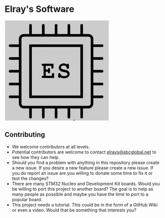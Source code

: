 # Elray's Software
![logo](Images/ElraysSoftware-Logo.png)

## Contributing
- We welcome contributors at all levels.
- Potential contributors are welcome to contact elrays@sbcglobal.net to see how they can help.
- Should you find a problem with anything in this repository please create a new issue. If you desire a new feature please create a new issue. If you do report an issue are you willing to donate some time to fix it or test the changes?
- There are many STM32 Nucleo and Development Kit boards. Would you be willing to port this project to another board? The goal is to help as many people as possible and maybe you have the time to port to a popular board.
- This project needs a tutorial. This could be in the form of a GitHub Wiki or even a video. Would that be something that interests you?
